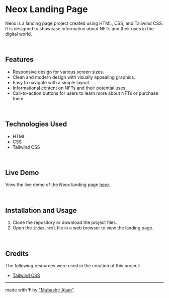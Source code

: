 # Neox Landing Page

Neox is a landing page project created using HTML, CSS, and Tailwind CSS. It is designed to showcase information about NFTs and their uses in the digital world.

<br>

## Features

- Responsive design for various screen sizes.
- Clean and modern design with visually appealing graphics.
- Easy to navigate with a simple layout.
- Informational content on NFTs and their potential uses.
- Call-to-action buttons for users to learn more about NFTs or purchase them.

<br>

## Technologies Used

- HTML
- CSS
- Tailwind CSS

<br>

## Live Demo

View the live demo of the Neox landing page [here](https://neox-landing-page.netlify.app/).

<br>

## Installation and Usage

1. Clone the repository or download the project files.
2. Open the `index.html` file in a web browser to view the landing page.

<br>

## Credits

The following resources were used in the creation of this project:

- [Tailwind CSS](https://tailwindcss.com/)

<hr>
made with &#128151; by <a href="https://www.mubashiralam.com">"Mubashir Alam"</a>.
